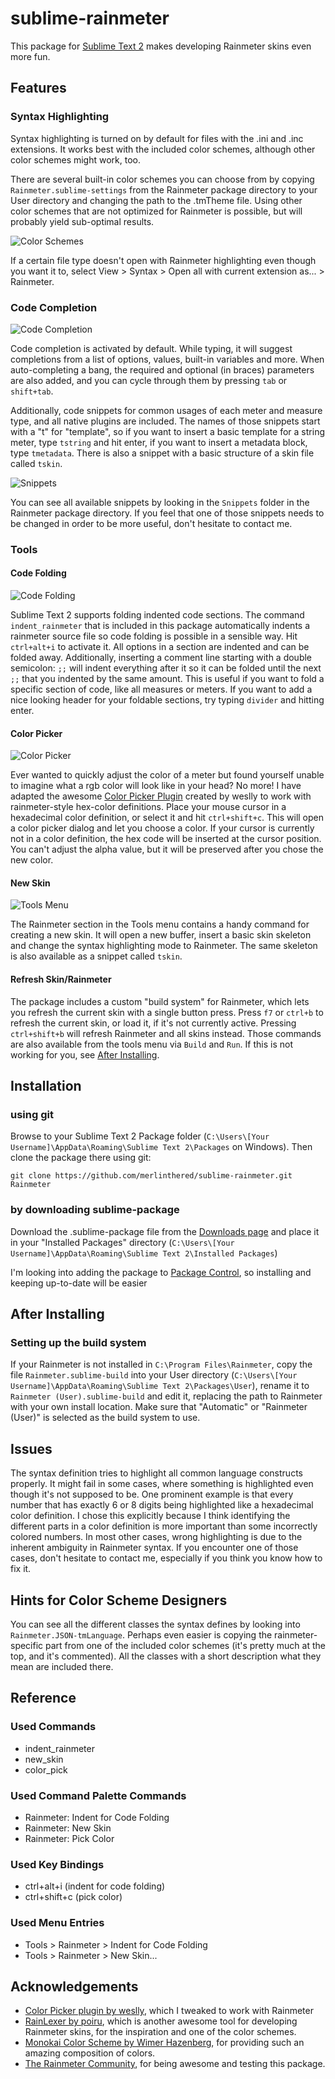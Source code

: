 # sublime-rainmeter

This package for [Sublime Text 2][1] makes developing Rainmeter skins even more fun.

## Features

### Syntax Highlighting

Syntax highlighting is turned on by default for files with the .ini and .inc extensions. It works best with the included color schemes, although other color schemes might work, too. 

There are several built-in color schemes you can choose from by copying `Rainmeter.sublime-settings` from the Rainmeter package directory to your User directory and changing the path to the .tmTheme file. Using other color schemes that are not optimized for Rainmeter is possible, but will probably yield sub-optimal results.

![Color Schemes][im1] 

If a certain file type doesn't open with Rainmeter highlighting even though you want it to, select View > Syntax > Open all with current extension as... > Rainmeter.

### Code Completion

![Code Completion][im2]

Code completion is activated by default. While typing, it will suggest completions from a list of options, values, built-in variables and more. When auto-completing a bang, the required and optional (in braces) parameters are also added, and you can cycle through them by pressing `tab` or `shift+tab`.

Additionally, code snippets for common usages of each meter and measure type, and all native plugins are included. The names of those snippets start with a "t" for "template", so if you want to insert a basic template for a string meter, type `tstring` and hit enter, if you want to insert a metadata block, type `tmetadata`. There is also a snippet with a basic structure of a skin file called `tskin`.

![Snippets][im3]

You can see all available snippets by looking in the `Snippets` folder in the Rainmeter package directory. If you feel that one of those snippets needs to be changed in order to be more useful, don't hesitate to contact me.

### Tools

<a name='AutomaticIndentation'></a>
#### Code Folding

![Code Folding][im4]

Sublime Text 2 supports folding indented code sections. The command `indent_rainmeter` that is included in this package automatically indents a rainmeter source file so code folding is possible in a sensible way. Hit `ctrl+alt+i` to activate it. All options in a section are indented and can be folded away. Additionally, inserting a comment line starting with a double semicolon: `;;` will indent everything after it so it can be folded until the next `;;` that you indented by the same amount. This is useful if you want to fold a specific section of code, like all measures or meters. If you want to add a nice looking header for your foldable sections, try typing `divider` and hitting enter.

#### Color Picker

![Color Picker][im5]

Ever wanted to quickly adjust the color of a meter but found yourself unable to imagine what a rgb color will look like in your head? No more! I have adapted the awesome [Color Picker Plugin][4] created by weslly to work with rainmeter-style hex-color definitions. Place your mouse cursor in a hexadecimal color definition, or select it and hit `ctrl+shift+c`. This will open a color picker dialog and let you choose a color. If your cursor is currently not in a color definition, the hex code will be inserted at the cursor position. You can't adjust the alpha value, but it will be preserved after you chose the new color.

#### New Skin

![Tools Menu][im6]

The Rainmeter section in the Tools menu contains a handy command for creating a new skin. It will open a new buffer, insert a basic skin skeleton and change the syntax highlighting mode to Rainmeter. The same skeleton is also available as a snippet called `tskin`.

#### Refresh Skin/Rainmeter

The package includes a custom "build system" for Rainmeter, which lets you refresh the current skin with a single button press. Press `f7` or `ctrl+b` to refresh the current skin, or load it, if it's not currently active. Pressing `ctrl+shift+b` will refresh Rainmeter and all skins instead. Those commands are also available from the tools menu via `Build` and `Run`. If this is not working for you, see [After Installing](#postinstall).

## Installation

### using git

Browse to your Sublime Text 2 Package folder (`C:\Users\[Your Username]\AppData\Roaming\Sublime Text 2\Packages` on Windows). Then clone the package there using git: 

	git clone https://github.com/merlinthered/sublime-rainmeter.git Rainmeter

### by downloading sublime-package

Download the .sublime-package file from the [Downloads page][2] and place it in your "Installed Packages" directory (`C:\Users\[Your Username]\AppData\Roaming\Sublime Text 2\Installed Packages`)

I'm looking into adding the package to [Package Control][3], so installing and keeping up-to-date will be easier

<a name='postinstall'></a>
## After Installing

### Setting up the build system

If your Rainmeter is not installed in `C:\Program Files\Rainmeter`, copy the file `Rainmeter.sublime-build` into your User directory (`C:\Users\[Your Username]\AppData\Roaming\Sublime Text 2\Packages\User`), rename it to `Rainmeter (User).sublime-build` and edit it, replacing the path to Rainmeter with your own install location. Make sure that "Automatic" or "Rainmeter (User)" is selected as the build system to use.

## Issues

The syntax definition tries to highlight all common language constructs properly. It might fail in some cases, where something is highlighted even though it's not supposed to be. One prominent example is that every number that has exactly 6 or 8 digits being highlighted like a hexadecimal color definition. I chose this explicitly because I think identifying the different parts in a color definition is more important than some incorrectly colored numbers. In most other cases, wrong highlighting is due to the inherent ambiguity in Rainmeter syntax. If you encounter one of those cases, don't hesitate to contact me, especially if you think you know how to fix it.

## Hints for Color Scheme Designers

You can see all the different classes the syntax defines by looking into `Rainmeter.JSON-tmLanguage`. Perhaps even easier is copying the rainmeter-specific part from one of the included color schemes (it's pretty much at the top, and it's commented). All the classes with a short description what they mean are included there.

## Reference

### Used Commands
* indent_rainmeter
* new_skin
* color_pick

### Used Command Palette Commands
* Rainmeter: Indent for Code Folding
* Rainmeter: New Skin
* Rainmeter: Pick Color

### Used Key Bindings
* ctrl+alt+i (indent for code folding)
* ctrl+shift+c (pick color)

### Used Menu Entries
* Tools > Rainmeter > Indent for Code Folding
* Tools > Rainmeter > New Skin...

## Acknowledgements
* [Color Picker plugin by weslly][4], which I tweaked to work with Rainmeter
* [RainLexer by poiru][5], which is another awesome tool for developing Rainmeter skins, for the inspiration and one of the color schemes.
* [Monokai Color Scheme by Wimer Hazenberg][6], for providing such an amazing composition of colors.
* [The Rainmeter Community][7], for being awesome and testing this package.

[1]: http://www.sublimetext.com/ "Sublime Text 2"
[2]: https://github.com/merlinthered/sublime-rainmeter/downloads "Downloads page"
[3]: http://wbond.net/sublime_packages/package_control "Package Control"
[4]: https://github.com/weslly/ColorPicker "Color Picker"
[5]: https://github.com/poiru/rainlexer "RainLexer"
[6]: http://www.monokai.nl/blog/2006/07/15/textmate-color-theme/ "Monokai"
[7]: http://www.rainmeter.net/ "Rainmeter"

[im1]: http://i.imgur.com/esG5C.png "Color Schemes"
[im2]: http://i.imgur.com/ijcEU.png "Code Completion"
[im3]: http://i.imgur.com/O7FjT.png "Snippets"
[im4]: http://i.imgur.com/OEXo8.png "Code Folding"
[im5]: http://i.imgur.com/kdZXJ.png "Color Picker"
[im6]: http://i.imgur.com/DziPa.png "Tools Menu"